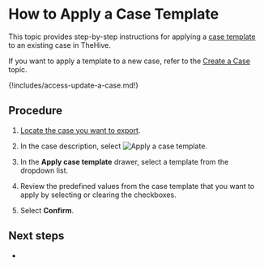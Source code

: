 # How to Apply a Case Template

This topic provides step-by-step instructions for applying a [case template](../../organization/configure-organization/manage-templates/case-templates/about-case-templates.md) to an existing case in TheHive.

If you want to apply a template to a new case, refer to the [Create a Case](create-a-new-case.md) topic.

{!includes/access-update-a-case.md!}

## Procedure

1. [Locate the case you want to export](../cases/search-for-cases/find-a-case.md).

2. In the case description, select ![Apply a case template](/thehive/images/user-guides/analyst-corner/cases/apply-case-template.png).

3. In the **Apply case template** drawer, select a template from the dropdown list.

4. Review the predefined values from the case template that you want to apply by selecting or clearing the checkboxes.

5. Select **Confirm**.

## Next steps

* []()
